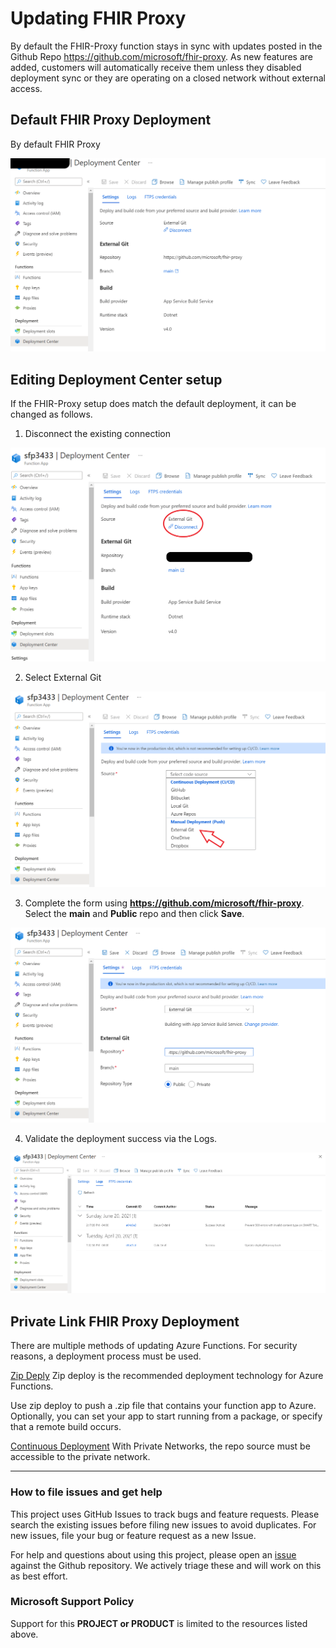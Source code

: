 # Updating FHIR Proxy 

By default the FHIR-Proxy function stays in sync with updates posted in the Github Repo https://github.com/microsoft/fhir-proxy. As new features are added, customers will automatically receive them unless they disabled deployment sync or they are operating on a closed network without external access.  

## Default FHIR Proxy Deployment 
By default FHIR Proxy 

![default-deployment](images/update/default-setup.png)

## Editing Deployment Center setup 
If the FHIR-Proxy setup does match the default deployment, it can be changed as follows.

1. Disconnect the existing connection 

![change-deployment-cntr1](images/update/change-deployment-cntr1.png)

2.  Select External Git

![change-deployment-cntr2](images/update/change-deployment-cntr2.png)

3.  Complete the form using __https://github.com/microsoft/fhir-proxy__. Select the __main__ and __Public__ repo and then click __Save__.  

![change-deployment-cntr3](images/update/change-deployment-cntr3.png)

4.  Validate the deployment success via the Logs. 

![deployment-cntr-logs](images/update/deployment-cntr-logs.png)


## Private Link FHIR Proxy Deployment
There are multiple methods of updating Azure Functions. For security reasons, a deployment process must be used.  

[Zip Deply](https://docs.microsoft.com/en-us/azure/azure-functions/functions-deployment-technologies#zip-deploy)
Zip deploy is the recommended deployment technology for Azure Functions. 

Use zip deploy to push a .zip file that contains your function app to Azure. Optionally, you can set your app to start running from a package, or specify that a remote build occurs.

[Continuous Deployment](https://docs.microsoft.com/en-us/azure/azure-functions/functions-continuous-deployment)
With Private Networks, the repo source must be accessible to the private network. 

---

### How to file issues and get help  

This project uses GitHub Issues to track bugs and feature requests. Please search the existing 
issues before filing new issues to avoid duplicates.  For new issues, file your bug or 
feature request as a new Issue.

For help and questions about using this project, please open an [issue](https://github.com/microsoft/fhir-proxy/issues) against the Github repository. We actively triage these and will work on this as best effort.

### Microsoft Support Policy  

Support for this **PROJECT or PRODUCT** is limited to the resources listed above.